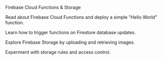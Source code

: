  Firebase Cloud Functions & Storage

Read about Firebase Cloud Functions and deploy a simple "Hello World" function.

Learn how to trigger functions on Firestore database updates.

Explore Firebase Storage by uploading and retrieving images.

Experiment with storage rules and access control.
